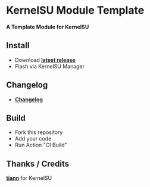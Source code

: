 # KernelSU Module Template

**A Template Module for KernelSU**

## Install
- Download **[latest release](https://github.com/SchweGELBin/KernelSU-Module-Template/releases/latest/download/KSU-Template.zip)**
- Flash via KernelSU Manager

## Changelog
- **[Changelog](https://github.com/SchweGELBin/KernelSU-Module-Template/blob/master/CHANGELOG.md)**

## Build
- Fork this repository
- Add your code
- Run Action "CI Build"

## Thanks / Credits
**[tiann](https://github.com/tiann)** for KernelSU
